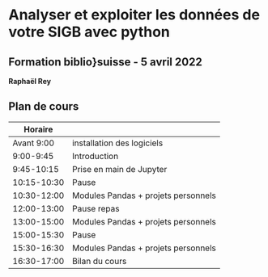 # Analyser et exploiter les données de votre SIGB avec python

## Formation biblio}suisse - 5 avril 2022
**Raphaël Rey**

## Plan de cours
| Horaire | |
| --- | ---|
Avant 9:00 | installation des logiciels
9:00-9:45 | Introduction
9:45-10:15 | Prise en main de Jupyter
10:15-10:30 | Pause
10:30-12:00 | Modules Pandas + projets personnels
12:00-13:00 | Pause repas
13:00-15:00 | Modules Pandas + projets personnels
15:00-15:30 | Pause 
15:30-16:30 | Modules Pandas + projets personnels
16:30-17:00 | Bilan du cours